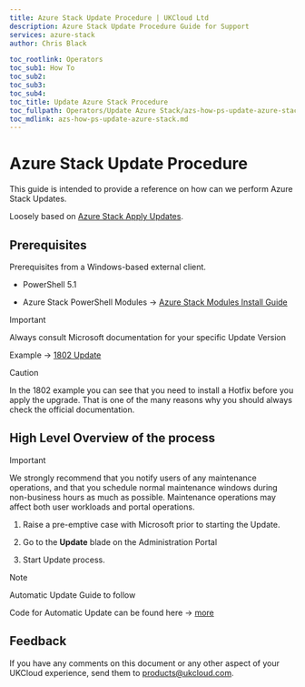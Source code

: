 ```yaml
---
title: Azure Stack Update Procedure | UKCloud Ltd
description: Azure Stack Update Procedure Guide for Support
services: azure-stack
author: Chris Black

toc_rootlink: Operators
toc_sub1: How To
toc_sub2:
toc_sub3:
toc_sub4:
toc_title: Update Azure Stack Procedure
toc_fullpath: Operators/Update Azure Stack/azs-how-ps-update-azure-stack.md
toc_mdlink: azs-how-ps-update-azure-stack.md
---
```

# Azure Stack Update Procedure

This guide is intended to provide a reference on how can we perform Azure Stack Updates.

Loosely based on [Azure Stack Apply Updates](https://docs.microsoft.com/en-us/azure/azure-stack/azure-stack-apply-updates).

## Prerequisites

Prerequisites from a Windows-based external client.

* PowerShell 5.1

* Azure Stack PowerShell Modules -> [Azure Stack Modules Install Guide](https://github.com/UKCloud/AzureStack/blob/master/docs/Tenants/PowerShell/ConfigurePowerShellEnvironment.md)

> [!IMPORTANT]
> Always consult Microsoft documentation for your specific Update Version
>
> Example -> [1802 Update](https://docs.microsoft.com/en-us/azure/azure-stack/azure-stack-update-1802)

> [!CAUTION]
> In the 1802 example you can see that you need to install a Hotfix before you apply the upgrade. That is one of the many reasons why you should always check the official documentation.

## High Level Overview of the process

> [!IMPORTANT]
>
> We strongly recommend that you notify users of any maintenance operations, and that you schedule normal maintenance windows during non-business hours as much as possible. Maintenance operations may affect both user workloads and portal operations.

1. Raise a pre-emptive case with Microsoft prior to starting the Update.

2. Go to the **Update** blade on the Administration Portal

3. Start Update process.

> [!NOTE]
> Automatic Update Guide to follow
>
> Code for Automatic Update can be found here -> [more](https://github.com/UKCloud/AZS_dev_black/tree/master/docs/code/powershell/UpdateManagement)

## Feedback

If you have any comments on this document or any other aspect of your UKCloud experience, send them to <products@ukcloud.com>.
